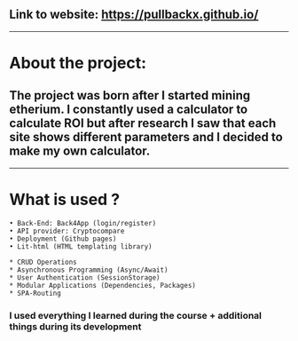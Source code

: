 ## Link to website: https://pullbackx.github.io/

___

# About the project:



## Тhe project was born after I started mining etherium. I constantly used a calculator to calculate ROI but after research I saw that each site shows different parameters and I decided to make my own calculator.

---



# What is used ?
    • Back-End: Back4App (login/register)
    • API provider: Cryptocompare
    • Deployment (Github pages)
    • Lit-html (HTML templating library)

    * CRUD Operations
    * Asynchronous Programming (Async/Await)
    * User Authentication (SessionStorage)
    * Modular Applications (Dependencies, Packages)
    * SPA-Routing

### I used everything I learned during the course + additional things during its development

